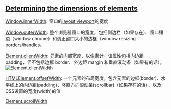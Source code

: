 ## [Determining the dimensions of elements](https://developer.mozilla.org/en-US/docs/Web/API/CSS_Object_Model/Determining_the_dimensions_of_elements)

[Window.innerWidth](https://developer.mozilla.org/zh-CN/docs/Web/API/Window/innerWidth): 窗口的[layout viewport](https://developer.mozilla.org/en-US/docs/Glossary/layout_viewport)的宽度  

[Window.outerWidth](https://developer.mozilla.org/zh-CN/docs/Web/API/Window/outerWidth): 整个浏览器窗口的宽度，包括侧边栏（如果存在）、窗口镶边（window chrome）和调正窗口大小的边框（window resizing borders/handles。  

[Element.clientWidth](https://developer.mozilla.org/zh-CN/docs/Web/API/Element/clientWidth): 元素的内部宽度，以像素计。该属性包括内边距 padding，但不包括边框 border、外边距 margin 和垂直滚动条（如果有的话）。
![Element.clientWidth](https://developer.mozilla.org/@api/deki/files/185/=Dimensions-client.png)

[HTMLElement.offsetWidth](https://developer.mozilla.org/zh-CN/docs/Web/API/HTMLElement/offsetWidth): 一个元素的布局宽度。包含元素的边框(border)、水平线上的内边距(padding)、竖直方向滚动条(scrollbar)（如果存在的话）、以及CSS设置的宽度(width)的值

[Element.scrollWidth](https://developer.mozilla.org/zh-CN/docs/Web/API/Element/scrollWidth)
